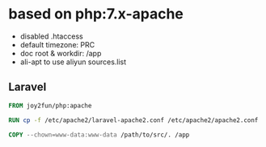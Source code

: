 
# based on php:7.x-apache

 - disabled .htaccess
 - default timezone: PRC
 - doc root & workdir: /app
 - ali-apt to use aliyun sources.list

## Laravel

```Dockerfile
FROM joy2fun/php:apache

RUN cp -f /etc/apache2/laravel-apache2.conf /etc/apache2/apache2.conf

COPY --chown=www-data:www-data /path/to/src/. /app
```

